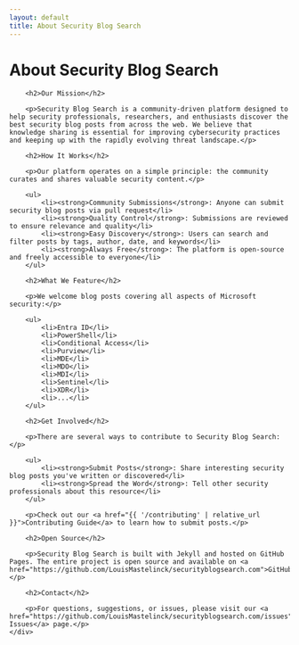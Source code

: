 ```yaml
---
layout: default
title: About Security Blog Search
---
```


<div class="container">
    <div class="post">
        <h1>About Security Blog Search</h1>
        
        <h2>Our Mission</h2>
        
        <p>Security Blog Search is a community-driven platform designed to help security professionals, researchers, and enthusiasts discover the best security blog posts from across the web. We believe that knowledge sharing is essential for improving cybersecurity practices and keeping up with the rapidly evolving threat landscape.</p>
        
        <h2>How It Works</h2>
        
        <p>Our platform operates on a simple principle: the community curates and shares valuable security content.</p>
        
        <ul>
            <li><strong>Community Submissions</strong>: Anyone can submit security blog posts via pull request</li>
            <li><strong>Quality Control</strong>: Submissions are reviewed to ensure relevance and quality</li>
            <li><strong>Easy Discovery</strong>: Users can search and filter posts by tags, author, date, and keywords</li>
            <li><strong>Always Free</strong>: The platform is open-source and freely accessible to everyone</li>
        </ul>
        
        <h2>What We Feature</h2>
        
        <p>We welcome blog posts covering all aspects of Microsoft security:</p>
        
        <ul>
            <li>Entra ID</li>
            <li>PowerShell</li>
            <li>Conditional Access</li>
            <li>Purview</li>
            <li>MDE</li>
            <li>MDO</li>
            <li>MDI</li>
            <li>Sentinel</li>
            <li>XDR</li>
            <li>...</li>
        </ul>
        
        <h2>Get Involved</h2>
        
        <p>There are several ways to contribute to Security Blog Search:</p>
        
        <ul>
            <li><strong>Submit Posts</strong>: Share interesting security blog posts you've written or discovered</li>
            <li><strong>Spread the Word</strong>: Tell other security professionals about this resource</li>
        </ul>
        
        <p>Check out our <a href="{{ '/contributing' | relative_url }}">Contributing Guide</a> to learn how to submit posts.</p>
        
        <h2>Open Source</h2>
        
        <p>Security Blog Search is built with Jekyll and hosted on GitHub Pages. The entire project is open source and available on <a href="https://github.com/LouisMastelinck/securityblogsearch.com">GitHub</a>.</p>
        
        <h2>Contact</h2>
        
        <p>For questions, suggestions, or issues, please visit our <a href="https://github.com/LouisMastelinck/securityblogsearch.com/issues">GitHub Issues</a> page.</p>
    </div>
</div>
